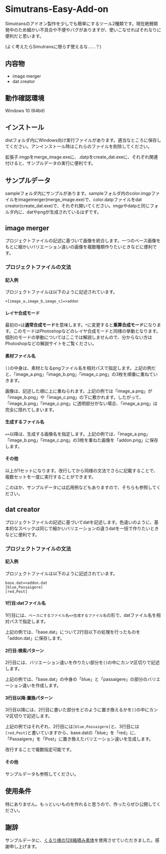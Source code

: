 # Simutrans-Easy-Add-on
Simutransのアドオン製作を少しでも簡単にするツール2種類です。現在絶賛開発中のため細かい不具合や不便やバグがありますが、使いこなせればそれなりに便利だと思います。

(よく考えたらSimutransに限らず使えるな……？)

## 内容物
- image merger
- dat creator

## 動作確認環境
Windows 10 (64bit)

## インストール
distフォルダ内にWindows向け実行ファイルがあります。適当なところに保存してください。アンインストール時はこれらのファイルを削除してください。

拡張子.imgpをmerge_image.exeに、.datpをcreate_dat.exeに、それぞれ関連付けると、サンプルデータの実行に便利です。

## サンプルデータ
sampleフォルダ内にサンプルがあります。sampleフォルダ内のcolor.imgpファイルをimagemerger(merge_image.exe)で、color.datpファイルをdat creator(create_dat.exe)で、それぞれ開いてください。imgpやdatpと同じフォルダ内に、datやpngが生成されているはずです。

## image merger
プロジェクトファイルの記述に基づいて画像を統合します。一つのベース画像をもとに細かいバリエーション違いの画像を複数種類作りたいときなどに便利です。
### プロジェクトファイルの文法
#### 記入例
プロジェクトファイルは以下のように記述されています。
~~~
+[image_a,image_b,image_c]=>addon
~~~
#### レイヤ合成モード
最初の`+`は**通常合成モード**を意味します。`*`に変更すると**乗算合成モード**になります。このモードはPhotoshopなどのレイヤ合成モードと同様の挙動となります。個別のモードの挙動についてはここでは解説しませんので、分からない方はPhotoshopなどの解説サイトをご覧ください。

#### 素材ファイル名
`[]`の中身は、素材となるpngファイル名を相対パスで指定します。上記の例だと、「image_a.png」「image_b.png」「image_c.png」の3枚を順番に重ねていきます。

画像は、記述した順に上に重ねられます。上記の例では「image_a.png」が「image_b.png」や「image_c.png」の下に敷かれます。したがって、「image_b.png」「image_c.png」に透明部分がない場合、「image_a.png」は完全に隠れてしまいます。

#### 生成するファイル名
`=>`以降は、生成する画像名を指定します。上記の例では、「image_a.png」「image_b.png」「image_c.png」の3枚を重ねた画像を「addon.png」に保存します。

#### その他
以上が1セットになります。改行してから同様の文法でさらに記載することで、複数セットを一度に実行することができます。

このほか、サンプルデータには応用例などもありますので、そちらも参照してください。

## dat creator
プロジェクトファイルの記述に基づいてdatを記述します。色違いのように、基本的なスペックは同じで細かいバリエーションの違うdatを一括で作りたいときなどに便利です。
### プロジェクトファイルの文法
#### 記入例
プロジェクトファイルは以下のように記述されています。
~~~
base.dat=>addon.dat
[blue,Passaigere]
[red,Post]
~~~
#### 1行目:datファイル名
1行目には、`ベースにするファイル名=>生成するファイル名`の形で、datファイル名を相対パスで指定します。

上記の例では、「base.dat」について2行目以下の処理を行ったものを「addon.dat」に保存します。

#### 2行目:検索パターン
2行目には、バリエーション違いを作りたい部分を`[]`の中にカンマ区切りで記述します。

上記の例では、「base.dat」の中身の「blue」と「passaigere」の部分のバリエーション違いを作成します。

#### 3行目以降:置換パターン
3行目以降には、2行目に書いた部分をどのように置き換えるかを`[]`の中にカンマ区切りで記述します。

上記の例ではそれぞれ、2行目には`[blue,Passaigere]`と、3行目には`[red,Post]`と書いていますから、base.datの「blue」を「red」に、「Passaigere」を「Post」に置き換えたバリエーション違いを生成します。

改行することで複数指定可能です。

#### その他
サンプルデータも参照してください。

## 使用条件
特にありません。もっといいものを作れると思うので、作ったらぜひ公開してください。

## 謝辞
サンプルデータに、[くるり様の128箱積み素体](https://wikiwiki.jp/twitrans/addon/recycle)を使用させていただきました。感謝申し上げます。

